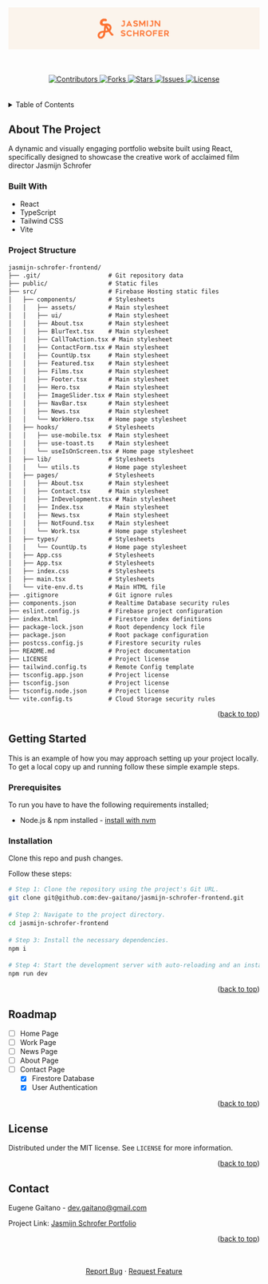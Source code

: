 <div align="center">
    <img src="./public/readme-banner.png" alt="banner_img">
</div>

<a id="readme-top"></a>

<br />
<br />

<!-- PROJECT SHIELDS -->
<div align="center">

  <a href="https://github.com/dev-gaitano/firebase-notes-I/graphs/contributors">
    <img src="https://img.shields.io/github/contributors/dev-gaitano/firebase-notes-I.svg?style=for-the-badge" alt="Contributors">
  </a>
  <a href="https://github.com/dev-gaitano/firebase-notes-I/network/members">
    <img src="https://img.shields.io/github/forks/dev-gaitano/firebase-notes-I.svg?style=for-the-badge" alt="Forks">
  </a>
  <a href="https://github.com/dev-gaitano/firebase-notes-I/stargazers">
    <img src="https://img.shields.io/github/stars/dev-gaitano/firebase-notes-I.svg?style=for-the-badge" alt="Stars">
  </a>
  <a href="https://github.com/dev-gaitano/firebase-notes-I/issues">
    <img src="https://img.shields.io/github/issues/dev-gaitano/firebase-notes-I.svg?style=for-the-badge" alt="Issues">
  </a>
  <a href="https://github.com/dev-gaitano/firebase-notes-I/LICENSE">
    <img src="https://img.shields.io/github/license/dev-gaitano/firebase-notes-I.svg?style=for-the-badge" alt="License">
  </a>

</div>

<br />
<br />

<!-- TABLE OF CONTENTS -->
<details>
  <summary>Table of Contents</summary>
  <ol>
    <li>
      <a href="#about-the-project">About The Project</a>
      <ul>
        <li><a href="#built-with">Built With</a></li>
        <li><a href="project-structure">Project Structure</a></li>
      </ul>
    </li>
    <li>
      <a href="#getting-started">Getting Started</a>
      <ul>
        <li><a href="#prerequisites">Prerequisites</a></li>
        <li><a href="#installation">Installation</a></li>
      </ul>
    </li>
    <li><a href="#roadmap">Roadmap</a></li>
    <li><a href="#license">License</a></li>
    <li><a href="#contact">Contact</a></li>
  </ol>
</details>

<!-- ABOUT THE PROJECT -->
## About The Project

A dynamic and visually engaging portfolio website built using React, specifically designed to showcase the creative work of acclaimed film director Jasmijn Schrofer

### Built With

- React
- TypeScript
- Tailwind CSS
- Vite

### Project Structure

```
jasmijn-schrofer-frontend/
├── .git/                   # Git repository data
├── public/                 # Static files
├── src/                    # Firebase Hosting static files
│   ├── components/         # Stylesheets
│   │   ├── assets/         # Main stylesheet 
│   │   ├── ui/             # Main stylesheet 
│   │   ├── About.tsx       # Main stylesheet 
│   │   ├── BlurText.tsx    # Main stylesheet 
│   │   ├── CallToAction.tsx # Main stylesheet 
│   │   ├── ContactForm.tsx # Main stylesheet 
│   │   ├── CountUp.tsx     # Main stylesheet 
│   │   ├── Featured.tsx    # Main stylesheet 
│   │   ├── Films.tsx       # Main stylesheet 
│   │   ├── Footer.tsx      # Main stylesheet 
│   │   ├── Hero.tsx        # Main stylesheet 
│   │   ├── ImageSlider.tsx # Main stylesheet 
│   │   ├── NavBar.tsx      # Main stylesheet 
│   │   ├── News.tsx        # Main stylesheet 
│   │   └── WorkHero.tsx    # Home page stylesheet
│   ├── hooks/              # Stylesheets
│   │   ├── use-mobile.tsx  # Main stylesheet 
│   │   ├── use-toast.ts    # Main stylesheet 
│   │   └── useIsOnScreen.tsx # Home page stylesheet
│   ├── lib/                # Stylesheets
│   │   └── utils.ts        # Home page stylesheet
│   ├── pages/              # Stylesheets
│   │   ├── About.tsx       # Main stylesheet 
│   │   ├── Contact.tsx     # Main stylesheet 
│   │   ├── InDevelopment.tsx # Main stylesheet 
│   │   ├── Index.tsx       # Main stylesheet 
│   │   ├── News.tsx        # Main stylesheet 
│   │   ├── NotFound.tsx    # Main stylesheet 
│   │   └── Work.tsx        # Home page stylesheet
│   ├── types/              # Stylesheets
│   │   └── CountUp.ts      # Home page stylesheet
│   ├── App.css             # Stylesheets
│   ├── App.tsx             # Stylesheets
│   ├── index.css           # Stylesheets
│   ├── main.tsx            # Stylesheets
│   └── vite-env.d.ts       # Main HTML file
├── .gitignore              # Git ignore rules
├── components.json         # Realtime Database security rules
├── eslint.config.js        # Firebase project configuration
├── index.html              # Firestore index definitions
├── package-lock.json       # Root dependency lock file
├── package.json            # Root package configuration
├── postcss.config.js       # Firestore security rules
├── README.md               # Project documentation
├── LICENSE                 # Project license
├── tailwind.config.ts      # Remote Config template
├── tsconfig.app.json       # Project license
├── tsconfig.json           # Project license
├── tsconfig.node.json      # Project license
└── vite.config.ts          # Cloud Storage security rules
```

<p align="right">(<a href="#readme-top">back to top</a>)</p>

<!-- GETTING STARTED -->
## Getting Started

This is an example of how you may approach setting up your project locally.
To get a local copy up and running follow these simple example steps.

### Prerequisites

To run you have to have the following requirements installed;

* Node.js & npm installed - [install with nvm](https://github.com/nvm-sh/nvm#installing-and-updating)

### Installation

Clone this repo and push changes. 

Follow these steps:

```sh
# Step 1: Clone the repository using the project's Git URL.
git clone git@github.com:dev-gaitano/jasmijn-schrofer-frontend.git

# Step 2: Navigate to the project directory.
cd jasmijn-schrofer-frontend

# Step 3: Install the necessary dependencies.
npm i

# Step 4: Start the development server with auto-reloading and an instant preview.
npm run dev
```


<p align="right">(<a href="#readme-top">back to top</a>)</p>

<!-- ROADMAP -->
## Roadmap

- [ ] Home Page
- [ ] Work Page
- [ ] News Page
- [ ] About Page
- [ ] Contact Page
    - [x] Firestore Database
    - [x] User Authentication

<p align="right">(<a href="#readme-top">back to top</a>)</p>

<!-- LICENSE -->
## License

Distributed under the MIT license. See `LICENSE` for more information.

<p align="right">(<a href="#readme-top">back to top</a>)</p>

<!-- CONTACT -->
## Contact

Eugene Gaitano - dev.gaitano@gmail.com

Project Link:
[Jasmijn Schrofer Portfolio](https://jasmijnschrofer.netlify.app/)

<p align="right">(<a href="#readme-top">back to top</a>)</p>

<br />
<br />

<div align="center">
    <a href="https://github.com/dev-gaitano/firebase-notes-I /issues/new?labels=bug&template=bug-report---.md">Report Bug</a>
    &middot;
    <a href="https://github.com/dev-gaitano/firebase-notes-I/issues/new?labels=enhancement&template=feature-request---.md">Request Feature</a>
  </p>
</div>

<!-- https://www.markdownguide.org/basic-syntax/#reference-style-links -->
[contributors-shield]: https://img.shields.io/github/contributors/dev-gaitano/firebase-notes-I.svg?style=for-the-badge
[contributors-url]: https://github.com/dev-gaitano/firebase-notes-I/graphs/contributors
[forks-shield]: https://img.shields.io/github/forks/dev-gaitano/firebase-notes-I.svg?style=for-the-badge
[forks-url]: https://github.com/dev-gaitano/firebase-notes-I/network/members
[stars-shield]: https://img.shields.io/github/stars/dev-gaitano/firebase-notes-I.svg?style=for-the-badge
[stars-url]: https://github.com/dev-gaitano/firebase-notes-I/stargazers
[issues-shield]: https://img.shields.io/github/issues/dev-gaitano/firebase-notes-I.svg?style=for-the-badge
[issues-url]: https://github.com/dev-gaitano/firebase-notes-I/issues
[license-shield]: https://img.shields.io/github/license/dev-gaitano/firebase-notes-I.svg?style=for-the-badge
[license-url]: https://github.com/dev-gaitano/firebase-notes-I/blob/master/LICENSE
